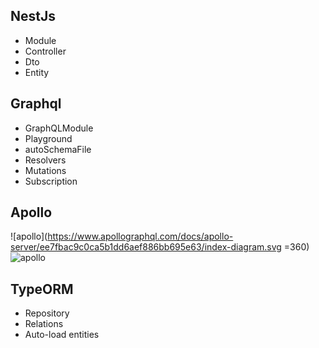 ## NestJs

- Module
- Controller
- Dto
- Entity

## Graphql

- GraphQLModule
- Playground
- autoSchemaFile
- Resolvers
- Mutations
- Subscription

## Apollo

![apollo](https://www.apollographql.com/docs/apollo-server/ee7fbac9c0ca5b1dd6aef886bb695e63/index-diagram.svg =360)
![apollo](https://github.com/rkudryashov/graphql-federation/raw/master/architecture.png)

## TypeORM

- Repository
- Relations
- Auto-load entities
